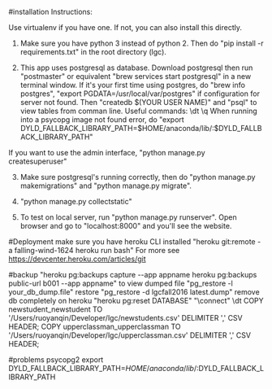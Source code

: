 #installation Instructions:

Use virtualenv if you have one. If not, you can also install this directly.

1. Make sure you have python 3 instead of python 2. Then do "pip install -r requirements.txt" in the root directory (lgc).

2. This app uses postgresql as database. Download postgresql then run "postmaster" or equivalent "brew services start postgresql" in a new terminal window.
If it's your first time using postgres, do "brew info postgres", "export PGDATA=/usr/local/var/postgres" if configuration for server not found.
Then "createdb $(YOUR USER NAME)" and "psql" to view tables from comman line.
Useful commands:
\dt
\q
When running into a psycopg image not found error, do "export DYLD_FALLBACK_LIBRARY_PATH=$HOME/anaconda/lib/:$DYLD_FALLBACK_LIBRARY_PATH"

If you want to use the admin interface, "python manage.py createsuperuser"

3. Make sure postgresql's running correctly, then do "python manage.py makemigrations" and "python manage.py migrate".

4. "python manage.py collectstatic"

5. To test on local server, run "python manage.py runserver". Open browser and go to "localhost:8000" and you'll see the website.


#Deployment
make sure you have heroku CLI installed
"heroku git:remote -a falling-wind-1624
heroku run bash"
For more see https://devcenter.heroku.com/articles/git

#backup
"heroku pg:backups capture --app appname
heroku pg:backups public-url b001 --app appname"
to view dumped file
"pg_restore -l your_db_dump.file"
restore
"pg_restore -d lgcfall2016 latest.dump"
remove db completely on heroku
"heroku pg:reset DATABASE"
"\connect" \dt
COPY newstudent_newstudent TO '/Users/ruoyanqin/Developer/lgc/newstudents.csv' DELIMITER ',' CSV HEADER;
COPY upperclassman_upperclassman TO '/Users/ruoyanqin/Developer/lgc/upperclassman.csv' DELIMITER ',' CSV HEADER;

#problems
psycopg2
export DYLD_FALLBACK_LIBRARY_PATH=$HOME/anaconda/lib/:$DYLD_FALLBACK_LIBRARY_PATH